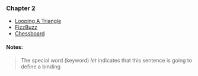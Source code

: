### Chapter 2
 - [Looping A Triangle](./LoopingATriangle.js)
 - [FizzBuzz](./FizzBuzz.js)
 - [Chessboard](./Chessboard.js)

#### Notes:

> The special word (keyword) *let* indicates that this sentence is going to define a binding